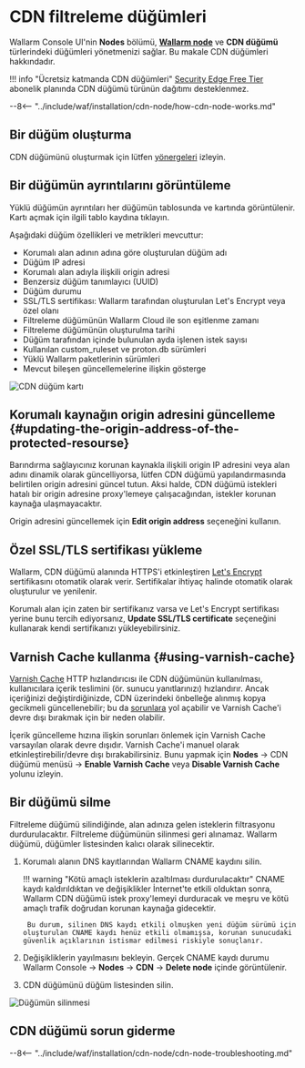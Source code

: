 [cdn-node-operation-scheme]:        ../../images/waf-installation/quickstart/cdn-node-scheme.png
[data-to-wallarm-cloud-docs]:       ../rules/sensitive-data-rule.md
[operation-modes-docs]:             ../../admin-en/configure-wallarm-mode.md
[operation-mode-rule-docs]:         ../../admin-en/configure-wallarm-mode.md#conditioned-filtration-mode
[wallarm-cloud-docs]:               ../../about-wallarm/overview.md#cloud
[cdn-node-creation-modal]:          ../../images/waf-installation/quickstart/cdn-node-creation-modal.png
[cname-required-modal]:             ../../images/waf-installation/quickstart/cname-required-modal.png
[attacks-in-ui]:                    ../../images/admin-guides/test-attacks-quickstart.png
[user-roles-docs]:                  ../settings/users.md
[update-origin-ip-docs]:            #updating-the-origin-address-of-the-protected-resourse
[rules-docs]:                       ../rules/rules.md
[ip-lists-docs]:                    ../ip-lists/overview.md
[integration-docs]:                 ../settings/integrations/integrations-intro.md
[trigger-docs]:                     ../triggers/triggers.md
[application-docs]:                 ../settings/applications.md
[events-docs]:                      ../events/check-attack.md
[graylist-populating-docs]:         ../ip-lists/overview.md
[link-app-conf]:                    ../settings/applications.md
[using-varnish-cache]:              #using-varnish-cache

# CDN filtreleme düğümleri

Wallarm Console UI'nin **Nodes** bölümü, [**Wallarm node**](nodes.md) ve **CDN düğümü** türlerindeki düğümleri yönetmenizi sağlar. Bu makale CDN düğümleri hakkındadır.

!!! info "Ücretsiz katmanda CDN düğümleri"
    [Security Edge Free Tier](../../about-wallarm/subscription-plans.md#security-edge-free-tier) abonelik planında CDN düğümü türünün dağıtımı desteklenmez.

--8<-- "../include/waf/installation/cdn-node/how-cdn-node-works.md"

## Bir düğüm oluşturma

CDN düğümünü oluşturmak için lütfen [yönergeleri](../../installation/cdn-node.md) izleyin.

## Bir düğümün ayrıntılarını görüntüleme

Yüklü düğümün ayrıntıları her düğümün tablosunda ve kartında görüntülenir. Kartı açmak için ilgili tablo kaydına tıklayın.

Aşağıdaki düğüm özellikleri ve metrikleri mevcuttur:

* Korumalı alan adının adına göre oluşturulan düğüm adı
* Düğüm IP adresi
* Korumalı alan adıyla ilişkili origin adresi
* Benzersiz düğüm tanımlayıcı (UUID)
* Düğüm durumu
* SSL/TLS sertifikası: Wallarm tarafından oluşturulan Let's Encrypt veya özel olanı
* Filtreleme düğümünün Wallarm Cloud ile son eşitlenme zamanı
* Filtreleme düğümünün oluşturulma tarihi
* Düğüm tarafından içinde bulunulan ayda işlenen istek sayısı
* Kullanılan custom_ruleset ve proton.db sürümleri
* Yüklü Wallarm paketlerinin sürümleri
* Mevcut bileşen güncellemelerine ilişkin gösterge

![CDN düğüm kartı](../../images/user-guides/nodes/view-cdn-node-comp-vers.png)

## Korumalı kaynağın origin adresini güncelleme {#updating-the-origin-address-of-the-protected-resourse}

Barındırma sağlayıcınız korunan kaynakla ilişkili origin IP adresini veya alan adını dinamik olarak güncelliyorsa, lütfen CDN düğümü yapılandırmasında belirtilen origin adresini güncel tutun. Aksi halde, CDN düğümü istekleri hatalı bir origin adresine proxy'lemeye çalışacağından, istekler korunan kaynağa ulaşmayacaktır.

Origin adresini güncellemek için **Edit origin address** seçeneğini kullanın.

## Özel SSL/TLS sertifikası yükleme

Wallarm, CDN düğümü alanında HTTPS'i etkinleştiren [Let's Encrypt](https://letsencrypt.org/) sertifikasını otomatik olarak verir. Sertifikalar ihtiyaç halinde otomatik olarak oluşturulur ve yenilenir.

Korumalı alan için zaten bir sertifikanız varsa ve Let's Encrypt sertifikası yerine bunu tercih ediyorsanız, **Update SSL/TLS certificate** seçeneğini kullanarak kendi sertifikanızı yükleyebilirsiniz.

## Varnish Cache kullanma {#using-varnish-cache}

[Varnish Cache](https://varnish-cache.org/intro/index.html#intro) HTTP hızlandırıcısı ile CDN düğümünün kullanılması, kullanıcılara içerik teslimini (ör. sunucu yanıtlarınızı) hızlandırır. Ancak içeriğinizi değiştirdiğinizde, CDN üzerindeki önbelleğe alınmış kopya gecikmeli güncellenebilir; bu da [sorunlara](#why-is-there-a-delay-in-the-update-of-the-content-protected-by-the-cdn-node) yol açabilir ve Varnish Cache'i devre dışı bırakmak için bir neden olabilir.

İçerik güncelleme hızına ilişkin sorunları önlemek için Varnish Cache varsayılan olarak devre dışıdır. Varnish Cache'i manuel olarak etkinleştirebilir/devre dışı bırakabilirsiniz. Bunu yapmak için **Nodes** → CDN düğümü menüsü → **Enable Varnish Cache** veya **Disable Varnish Cache** yolunu izleyin.

## Bir düğümü silme

Filtreleme düğümü silindiğinde, alan adınıza gelen isteklerin filtrasyonu durdurulacaktır. Filtreleme düğümünün silinmesi geri alınamaz. Wallarm düğümü, düğümler listesinden kalıcı olarak silinecektir.

1. Korumalı alanın DNS kayıtlarından Wallarm CNAME kaydını silin.

    !!! warning "Kötü amaçlı isteklerin azaltılması durdurulacaktır"
        CNAME kaydı kaldırıldıktan ve değişiklikler İnternet'te etkili olduktan sonra, Wallarm CDN düğümü istek proxy'lemeyi durduracak ve meşru ve kötü amaçlı trafik doğrudan korunan kaynağa gidecektir.

        Bu durum, silinen DNS kaydı etkili olmuşken yeni düğüm sürümü için oluşturulan CNAME kaydı henüz etkili olmamışsa, korunan sunucudaki güvenlik açıklarının istismar edilmesi riskiyle sonuçlanır.
1. Değişikliklerin yayılmasını bekleyin. Gerçek CNAME kaydı durumu Wallarm Console → **Nodes** → **CDN** → **Delete node** içinde görüntülenir.
1. CDN düğümünü düğüm listesinden silin.

![Düğümün silinmesi](../../images/user-guides/nodes/delete-cdn-node.png)

## CDN düğümü sorun giderme

--8<-- "../include/waf/installation/cdn-node/cdn-node-troubleshooting.md"